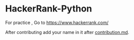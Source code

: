 # HackerRank-Python
For practice , Go to https://www.hackerrank.com/

After contributing add your name in it after [contribution.md](https://github.com/vanshajtyagi/HackerRank-Python/blob/master/CONTRIBUTION.md).
